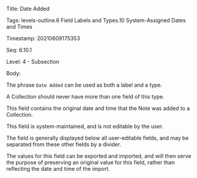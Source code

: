 Title:  Date Added

Tags:   levels-outline.6 Field Labels and Types.10 System-Assigned Dates and Times

Timestamp: 20210609175353

Seq:    6.10.1

Level:  4 - Subsection

Body: 

The phrase `Date Added` can be used as both a label and a type. 

A Collection should never have more than one field of this type. 

This field contains the original date and time that the Note was added to a Collection. 

This field is system-maintained, and is not editable by the user. 

The field is generally displayed below all user-editable fields, and may be separated from these other fields by a divider. 

The values for this field can be exported and imported, and will then serve the purpose of preserving an original value for this field, rather than reflecting the date and time of the import.
